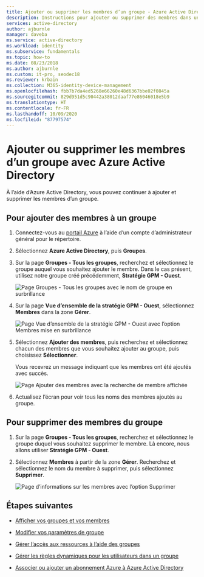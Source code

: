 ```yaml
---
title: Ajouter ou supprimer les membres d’un groupe - Azure Active Directory | Microsoft Docs
description: Instructions pour ajouter ou supprimer des membres dans un groupe à l’aide d’Azure Active Directory.
services: active-directory
author: ajburnle
manager: daveba
ms.service: active-directory
ms.workload: identity
ms.subservice: fundamentals
ms.topic: how-to
ms.date: 08/23/2018
ms.author: ajburnle
ms.custom: it-pro, seodec18
ms.reviewer: krbain
ms.collection: M365-identity-device-management
ms.openlocfilehash: fbb7b7da4ed5268e66260e48d6367bbe02f0845a
ms.sourcegitcommit: 829d951d5c90442a38012daaf77e86046018e5b9
ms.translationtype: HT
ms.contentlocale: fr-FR
ms.lasthandoff: 10/09/2020
ms.locfileid: "87797574"
---
```

# <a name="add-or-remove-group-members-using-azure-active-directory"></a>Ajouter ou supprimer les membres d’un groupe avec Azure Active Directory
À l’aide d’Azure Active Directory, vous pouvez continuer à ajouter et supprimer les membres d’un groupe.

## <a name="to-add-group-members"></a>Pour ajouter des membres à un groupe

1. Connectez-vous au [portail Azure](https://portal.azure.com) à l’aide d’un compte d’administrateur général pour le répertoire.

2. Sélectionnez **Azure Active Directory**, puis **Groupes**.

3. Sur la page **Groupes - Tous les groupes**, recherchez et sélectionnez le groupe auquel vous souhaitez ajouter le membre. Dans le cas présent, utilisez notre groupe créé précédemment, **Stratégie GPM - Ouest**.

    ![Page Groupes - Tous les groupes avec le nom de groupe en surbrillance](media/active-directory-groups-members-azure-portal/group-all-groups-screen.png)

4. Sur la page **Vue d’ensemble de la stratégie GPM - Ouest**, sélectionnez **Membres** dans la zone **Gérer**.

    ![Page Vue d’ensemble de la stratégie GPM - Ouest avec l’option Membres mise en surbrillance](media/active-directory-groups-members-azure-portal/group-overview-blade.png)

5. Sélectionnez **Ajouter des membres**, puis recherchez et sélectionnez chacun des membres que vous souhaitez ajouter au groupe, puis choisissez **Sélectionner**.

    Vous recevrez un message indiquant que les membres ont été ajoutés avec succès.

    ![Page Ajouter des membres avec la recherche de membre affichée](media/active-directory-groups-members-azure-portal/update-members.png)

6. Actualisez l’écran pour voir tous les noms des membres ajoutés au groupe.

## <a name="to-remove-group-members"></a>Pour supprimer des membres du groupe

1. Sur la page **Groupes - Tous les groupes**, recherchez et sélectionnez le groupe duquel vous souhaitez supprimer le membre. Là encore, nous allons utiliser **Stratégie GPM - Ouest**.

2. Sélectionnez **Membres** à partir de la zone **Gérer**. Recherchez et sélectionnez le nom du membre à supprimer, puis sélectionnez **Supprimer**.

    ![Page d’informations sur les membres avec l’option Supprimer](media/active-directory-groups-members-azure-portal/remove-members-from-group.png)

## <a name="next-steps"></a>Étapes suivantes

- [Afficher vos groupes et vos membres](active-directory-groups-view-azure-portal.md)

- [Modifier vos paramètres de groupe](active-directory-groups-settings-azure-portal.md)

- [Gérer l’accès aux ressources à l’aide des groupes](active-directory-manage-groups.md)

- [Gérer les règles dynamiques pour les utilisateurs dans un groupe](../users-groups-roles/groups-create-rule.md)

- [Associer ou ajouter un abonnement Azure à Azure Active Directory](active-directory-how-subscriptions-associated-directory.md)
